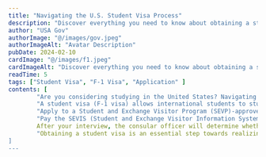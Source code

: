 ```yaml
---
title: "Navigating the U.S. Student Visa Process"
description: "Discover everything you need to know about obtaining a student visa (F-1 visa) for studying in the United States, from application guidelines to essential resources"
author: "USA Gov"
authorImage: "@/images/gov.jpeg"
authorImageAlt: "Avatar Description"
pubDate: 2024-02-10
cardImage: "@/images/f1.jpeg"
cardImageAlt: "Discover everything you need to know about obtaining a student visa (F-1 visa) for studying in the United States, from application guidelines to essential resources"
readTime: 5
tags: ["Student Visa", "F-1 Visa", "Application" ]
contents: [
        "Are you considering studying in the United States? Navigating the process of obtaining a student visa (F-1 visa) is crucial to kick-starting your academic journey in the U.S. This guide provides essential information and resources to help you successfully apply for and obtain your student visa.",
        "A student visa (F-1 visa) allows international students to study full-time at accredited academic institutions in the United States. It is designed for individuals enrolled in academic programs or English language programs.",
        "Apply to a Student and Exchange Visitor Program (SEVP)-approved institution and receive an acceptance letter.",
        "Pay the SEVIS (Student and Exchange Visitor Information System) fee. This fee is required to support the administration of the SEVP and the Student and Exchange Visitor Information System.",
        After your interview, the consular officer will determine whether you qualify for the F-1 visa. If approved, you will receive your visa and further instructions.",
        "Obtaining a student visa is an essential step towards realizing your academic goals in the United States. By following the steps outlined above and utilizing the provided resources, you can navigate the visa process with confidence. Prepare thoroughly, stay informed, and embark on your journey to academic success in the U.S."
]
---
```

